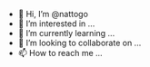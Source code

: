 - 👋 Hi, I’m @nattogo
- 👀 I’m interested in ...
- 🌱 I’m currently learning ...
- 💞️ I’m looking to collaborate on ...
- 📫 How to reach me ...

<!---
nattogo/nattogo is a ✨ special ✨ repository because its `README.md` (this file) appears on your GitHub profile.
You can click the Preview link to take a look at your changes.
--->
